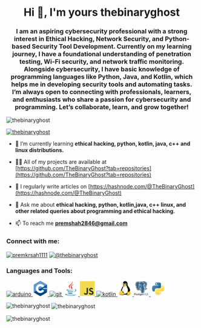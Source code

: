 <h1 align="center">Hi 👋, I'm yours thebinaryghost</h1>
<h3 align="center">I am an aspiring cybersecurity professional with a strong interest in Ethical Hacking, Network Security, and Python-based Security Tool Development. Currently on my learning journey, I have a foundational understanding of penetration testing, Wi-Fi security, and network traffic monitoring. Alongside cybersecurity, I have basic knowledge of programming languages like Python, Java, and Kotlin, which helps me in developing security tools and automating tasks. I’m always open to connecting with professionals, learners, and enthusiasts who share a passion for cybersecurity and programming. Let’s collaborate, learn, and grow together!</h3>

<p align="left"> <img src="https://komarev.com/ghpvc/?username=thebinaryghost&label=Profile%20views&color=0e75b6&style=flat" alt="thebinaryghost" /> </p>

<p align="left"> <a href="https://github.com/ryo-ma/github-profile-trophy"><img src="https://github-profile-trophy.vercel.app/?username=thebinaryghost" alt="thebinaryghost" /></a> </p>

- 🌱 I’m currently learning **ethical hacking, python, kotlin, java, c++ and linux distributions.**

- 👨‍💻 All of my projects are available at [https://github.com/TheBinaryGhost?tab=repositories](https://github.com/TheBinaryGhost?tab=repositories)

- 📝 I regularly write articles on [https://hashnode.com/@TheBinaryGhost](https://hashnode.com/@TheBinaryGhost)

- 💬 Ask me about **ethical hacking, python, kotlin,java, c++ linux, and other related queries about programming and ethical hacking.**

- 📫 To reach me **premshah2846@gmail.com**

<h3 align="left">Connect with me:</h3>
<p align="left">
<a href="https://linkedin.com/in/premkrsah1111" target="blank"><img align="center" src="https://raw.githubusercontent.com/rahuldkjain/github-profile-readme-generator/master/src/images/icons/Social/linked-in-alt.svg" alt="premkrsah1111" height="30" width="40" /></a>
<a href="https://hashnode.com/@thebinaryghost" target="blank"><img align="center" src="https://raw.githubusercontent.com/rahuldkjain/github-profile-readme-generator/master/src/images/icons/Social/hashnode.svg" alt="@thebinaryghost" height="30" width="40" /></a>
</p>

<h3 align="left">Languages and Tools:</h3>
<p align="left"> <a href="https://www.arduino.cc/" target="_blank" rel="noreferrer"> <img src="https://cdn.worldvectorlogo.com/logos/arduino-1.svg" alt="arduino" width="40" height="40"/> </a> <a href="https://www.w3schools.com/cpp/" target="_blank" rel="noreferrer"> <img src="https://raw.githubusercontent.com/devicons/devicon/master/icons/cplusplus/cplusplus-original.svg" alt="cplusplus" width="40" height="40"/> </a> <a href="https://git-scm.com/" target="_blank" rel="noreferrer"> <img src="https://www.vectorlogo.zone/logos/git-scm/git-scm-icon.svg" alt="git" width="40" height="40"/> </a> <a href="https://www.java.com" target="_blank" rel="noreferrer"> <img src="https://raw.githubusercontent.com/devicons/devicon/master/icons/java/java-original.svg" alt="java" width="40" height="40"/> </a> <a href="https://developer.mozilla.org/en-US/docs/Web/JavaScript" target="_blank" rel="noreferrer"> <img src="https://raw.githubusercontent.com/devicons/devicon/master/icons/javascript/javascript-original.svg" alt="javascript" width="40" height="40"/> </a> <a href="https://kotlinlang.org" target="_blank" rel="noreferrer"> <img src="https://www.vectorlogo.zone/logos/kotlinlang/kotlinlang-icon.svg" alt="kotlin" width="40" height="40"/> </a> <a href="https://www.linux.org/" target="_blank" rel="noreferrer"> <img src="https://raw.githubusercontent.com/devicons/devicon/master/icons/linux/linux-original.svg" alt="linux" width="40" height="40"/> </a> <a href="https://www.postgresql.org" target="_blank" rel="noreferrer"> <img src="https://raw.githubusercontent.com/devicons/devicon/master/icons/postgresql/postgresql-original-wordmark.svg" alt="postgresql" width="40" height="40"/> </a> <a href="https://www.python.org" target="_blank" rel="noreferrer"> <img src="https://raw.githubusercontent.com/devicons/devicon/master/icons/python/python-original.svg" alt="python" width="40" height="40"/> </a> </p>

<p><img align="left" src="https://github-readme-stats.vercel.app/api/top-langs?username=thebinaryghost&show_icons=true&locale=en&layout=compact" alt="thebinaryghost" /></p>

<p>&nbsp;<img align="center" src="https://github-readme-stats.vercel.app/api?username=thebinaryghost&show_icons=true&locale=en" alt="thebinaryghost" /></p>

<p><img align="center" src="https://github-readme-streak-stats.herokuapp.com/?user=thebinaryghost&" alt="thebinaryghost" /></p>
